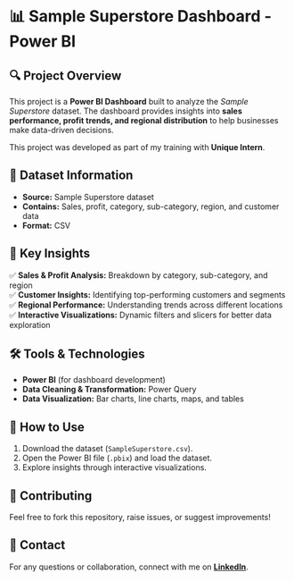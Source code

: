 # 📊 Sample Superstore Dashboard - Power BI  

## 🔍 Project Overview  
This project is a **Power BI Dashboard** built to analyze the *Sample Superstore* dataset. The dashboard provides insights into **sales performance, profit trends, and regional distribution** to help businesses make data-driven decisions.  

This project was developed as part of my training with **Unique Intern**.  

## 📂 Dataset Information  
- **Source:** Sample Superstore dataset  
- **Contains:** Sales, profit, category, sub-category, region, and customer data  
- **Format:** CSV  

## 🎯 Key Insights  
✅ **Sales & Profit Analysis:** Breakdown by category, sub-category, and region  
✅ **Customer Insights:** Identifying top-performing customers and segments  
✅ **Regional Performance:** Understanding trends across different locations  
✅ **Interactive Visualizations:** Dynamic filters and slicers for better data exploration  

## 🛠️ Tools & Technologies  
- **Power BI** (for dashboard development)  
- **Data Cleaning & Transformation:** Power Query  
- **Data Visualization:** Bar charts, line charts, maps, and tables  



## 🚀 How to Use  
1. Download the dataset (`SampleSuperstore.csv`).  
2. Open the Power BI file (`.pbix`) and load the dataset.  
3. Explore insights through interactive visualizations.  

## 🤝 Contributing  
Feel free to fork this repository, raise issues, or suggest improvements!  

## 📩 Contact  
For any questions or collaboration, connect with me on **[LinkedIn](www.linkedin.com/in/mohamed-okasha-715b8a280)**.  
